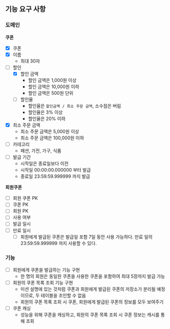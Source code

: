 ## 기능 요구 사항

### 도메인

**쿠폰**

- [x] 쿠폰
- [x] 이름
    - 최대 30자
- [ ] 할인
    - [x] 할인 금액
        - 할인 금액은 1,000원 이상
        - 할인 금액은 10,000원 이하
        - 할인 금액은 500원 단위
    - [ ] 할인율
        - 할인율은 `할인금액 / 최소 주문 금액`, 소수점은 버림
        - 할인율은 3% 이상
        - 할인율은 20% 이하
- [x] 최소 주문 금액
    - 최소 주문 금액은 5,000원 이상
    - 최소 주문 금액은 100,000원 이하
- [ ] 카테고리
    - 패션, 가전, 가구, 식품
- [ ] 발급 기간
    - 시작일은 종료일보다 이전
    - 시작일 00:00:00.000000 부터 발급
    - 종료일 23:59:59.999999 까지 발급

**회원쿠폰**

- [ ] 회원 쿠폰 PK
- [ ] 쿠폰 PK
- [ ] 회원 PK
- [ ] 사용 여부
- [ ] 발급 일시
- [ ] 만료 일시
    - [ ] 회원에게 발급된 쿠폰은 발급일 포함 7일 동안 사용 가능하다. 만료 일의 23:59:59.999999 까지 사용할 수 있다.

### 기능

- [ ] 회원에게 쿠폰을 발급하는 기능 구현
    - 한 명의 회원은 동일한 쿠폰을 사용한 쿠폰을 포함하여 최대 5장까지 발급 가능
- [ ] 회원의 쿠폰 목록 조회 기능 구현
    - 미션 설명에 있는 것처럼 쿠폰과 회원에게 발급된 쿠폰의 저장소가 분리될 예정이므로, 두 테이블을 조인할 수 없음
    - 회원의 쿠폰 목록 조회 시 쿠폰, 회원에게 발급된 쿠폰의 정보를 모두 보여주기
- [ ] 쿠폰 캐싱
    - 성능을 위해 쿠폰을 캐싱하고, 회원의 쿠폰 목록 조회 시 쿠폰 정보는 캐시를 통해 조회

